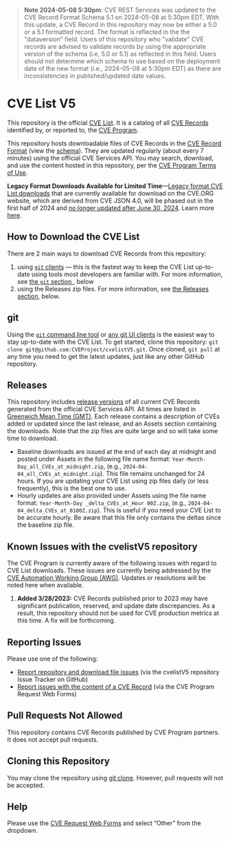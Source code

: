 > **Note 2024-05-08 5:30pm**:  CVE REST Services was updated to the CVE Record Format Schema 5.1 on 2024-05-08 at 5:30pm EDT.  With this update, a CVE Record in this repository may now be either a 5.0 or a 5.1 formatted record.   The format is reflected in the the "dataversion" field.  Users of this repository who "validate" CVE records are advised to validate records by using the  appropriate version of the schema (i.e, 5.0 or 5.1) as reflected in this field.  Users should not determine which schema to use based on the deployment date of the new format (i.e., 2024-05-08 at 5:30pm EDT)  as there are inconsistencies in published/updated date values.
>  
# CVE List V5

This repository is the official [CVE List](https://www.cve.org/ResourcesSupport/Glossary?activeTerm=glossaryCVEList).  It is a catalog of all [CVE Records](https://www.cve.org/ResourcesSupport/Glossary?activeTerm=glossaryRecord) identified by, or reported to, the [CVE Program](https://www.cve.org/).

This repository hosts downloadable files of CVE Records in the [CVE Record Format](https://www.cve.org/AllResources/CveServices#cve-json-5) (view the [schema](https://github.com/CVEProject/cve-schema)). They are updated regularly (about every 7 minutes) using the official CVE Services API.  You may search, download, and use the content hosted in this repository, per the [CVE Program Terms of Use](https://www.cve.org/Legal/TermsOfUse).

**Legacy Format Downloads Available for Limited Time**—[Legacy format CVE List downloads](https://www.cve.org/Downloads#legacy-format) that are currently available for download on the CVE.ORG website, which are derived from CVE JSON 4.0, will be phased out in the first half of 2024 and [no longer updated after June 30, 2024](https://www.cve.org/Media/News/item/blog/2024/03/12/Phase-3-Deprecation-of-Legacy-Downloads-Underway). Learn more [here](https://www.cve.org/Media/News/item/blog/2024/03/12/Phase-3-Deprecation-of-Legacy-Downloads-Underway).

## How to Download the CVE List

There are 2 main ways to download CVE Records from this repository:
1. using [`git` clients](https://git-scm.com/) — this is the fastest way to keep the CVE List up-to-date using tools most developers are familiar with.  For more information, see [the `git` section ](#git), below
2. using the Releases zip files.  For more information, see [the Releases section](#releases), below.

## git

Using the [`git` command line tool](https://git-scm.com/) or [any git UI clients](https://git-scm.com/downloads/guis) is the easiest way to stay up-to-date with the CVE List.  To get started, clone this repository:  `git clone git@github.com:CVEProject/cvelistV5.git`.
Once cloned, `git pull` at any time you need to get the latest updates, just like any other GitHub repository.

## Releases

This repository includes [release versions](https://github.com/CVEProject/cvelistV5/releases) of all current CVE Records generated from the official CVE Services API. All times are listed in [Greenwich Mean Time (GMT)](https://en.wikipedia.org/wiki/Greenwich_Mean_Time).  Each release contains a description of CVEs added or updated since the last release, and an Assets section containing the downloads.  Note that the zip files are quite large and so will take some time to download.
* Baseline downloads are issued at the end of each day at midnight and posted under Assets in the following file name format: `Year-Month-Day_all_CVEs_at_midnight.zip`, (e.g., `2024-04-04_all_CVEs_at_midnight.zip`).  This file remains unchanged for 24 hours.  If you are updating your CVE List using zip files daily (or less frequently), this is the best one to use.
* Hourly updates are also provided under Assets using the file name format: `Year-Month-Day _delta_CVEs_at_Hour 00Z.zip`, (e.g., `2024-04-04_delta_CVEs_at_0100Z.zip`).  This is useful if you need your CVE List to be accurate hourly.  Be aware that this file only contains the deltas since the baseline zip file.

## Known Issues with the cvelistV5 repository

The CVE Program is currently aware of the following issues with regard to CVE List downloads. These issues are currently being addressed by the [CVE Automation Working Group (AWG)](https://www.cve.org/ProgramOrganization/WorkingGroups#AutomationWorkingGroupAWG). Updates or resolutions will be noted here when available.

1. **Added 3/28/2023:** CVE Records published prior to 2023 may have significant publication, reserved, and update date discrepancies. As a result, this repository should not be used for CVE production metrics at this time. A fix will be forthcoming. 

## Reporting Issues 

Please use one of the following: 

- [Report repository and download file issues](https://github.com/CVEProject/cvelistV5/issues) (via the cvelistV5 repository Issue Tracker on GitHub)
- [Report issues with the content of a CVE Record](https://cveform.mitre.org/) (via the CVE Program Request Web Forms) 

## Pull Requests Not Allowed 

This repository contains CVE Records published by CVE Program partners. It does not accept pull requests.

## Cloning this Repository

You may clone the repository using [git clone](https://github.com/git-guides/git-clone). However, pull requests will not be accepted. 

## Help

Please use the [CVE Request Web Forms](https://cveform.mitre.org/) and select “Other” from the dropdown.

